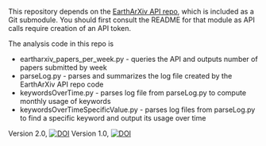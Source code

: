 This repository depends on the [EarthArXiv API repo](https://github.com/eartharxiv/API.git), which is included as a Git submodule. You should first consult the README for that module as API calls require creation of an API token. 

The analysis code in this repo is
* eartharxiv_papers_per_week.py - queries the API and outputs number of papers submitted by week
* parseLog.py - parses and summarizes the log file created by the EarthArXiv API repo code
* keywordsOverTime.py - parses log file from parseLog.py to compute monthly usage of keywords
* keywordsOverTimeSpecificValue.py - parses log files from parseLog.py to find a specific keyword and output its usage over time

Version 2.0, [![DOI](https://zenodo.org/badge/DOI/10.5281/zenodo.2649580.svg)](https://doi.org/10.5281/zenodo.2649580)
Version 1.0, [![DOI](https://zenodo.org/badge/153806329.svg)](https://zenodo.org/badge/latestdoi/153806329)

